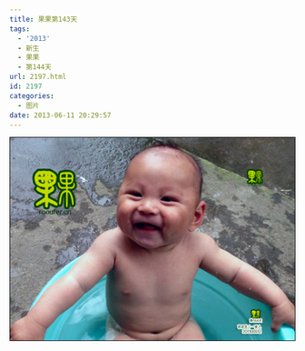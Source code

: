 ```yaml
---
title: 果果第143天
tags:
  - '2013'
  - 新生
  - 果果
  - 第144天
url: 2197.html
id: 2197
categories:
  - 图片
date: 2013-06-11 20:29:57
---
```


[![](/images/uploads/2013/06/果果诞生第144天1.jpg "果果诞生第144天")](/images/uploads/2013/06/果果诞生第144天1.jpg)